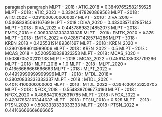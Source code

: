 paragraph
paragraph
MLPT - 2018 : ATIC_2018 = 0.38497652582159625
MLPT - 2018 : ATIC_2020 = 0.33043478260869563
MLPT - 2018 : ATIC_2022 = 0.3916666666666667
MLPT - 2018 : DIVA_2018 = 0.5465838509316769
MLPT - 2018 : DIVA_2020 = 0.4330357142857143
MLPT - 2018 : DIVA_2022 = 0.44378698224852076
MLPT - 2018 : EMTK_2018 = 0.30833333333333335
MLPT - 2018 : EMTK_2020 = 0.375
MLPT - 2018 : EMTK_2022 = 0.4285714285714286
MLPT - 2018 : KREN_2018 = 0.42553191489361697
MLPT - 2018 : KREN_2020 = 0.39010989010989006
MLPT - 2018 : KREN_2022 = 0.5
MLPT - 2018 : MCAS_2018 = 0.5209580838323353
MLPT - 2018 : MCAS_2020 = 0.5086705202312138
MLPT - 2018 : MCAS_2022 = 0.45614035087719296
MLPT - 2018 : MLPT_2018 = 1.0
MLPT - 2018 : MLPT_2020 = 0.41666666666666663
MLPT - 2018 : MLPT_2022 = 0.44999999999999996
MLPT - 2018 : MTDL_2018 = 0.38020833333333337
MLPT - 2018 : MTDL_2020 = 0.40104166666666663
MLPT - 2018 : MTDL_2022 = 0.3946360153256705
MLPT - 2018 : NFCX_2018 = 0.5548387096774193
MLPT - 2018 : NFCX_2020 = 0.48684210526315785
MLPT - 2018 : NFCX_2022 = 0.42937853107344637
MLPT - 2018 : PTSN_2018 = 0.525
MLPT - 2018 : PTSN_2020 = 0.5083333333333333
MLPT - 2018 : PTSN_2022 = 0.44166666666666665
